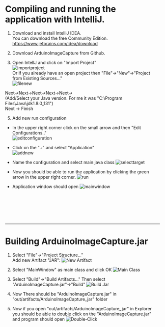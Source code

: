 # Compiling and running the application with IntelliJ.

1. Download and install IntelliJ IDEA.  
You can download the free Community Edition.
https://www.jetbrains.com/idea/download

2. Download ArduinoImageCapture from Github.

3. Open IntellJ and click on "Import Project"  
![importproject](https://user-images.githubusercontent.com/1666508/48670176-bc43bb80-eb1b-11e8-95be-7bb644be81e1.png)  
Or if you already have an open project then "File"->"New"->"Project from Existing Sources..."  
![filenew](https://user-images.githubusercontent.com/1666508/48670252-640db900-eb1d-11e8-9ce7-36674f8d4a74.png)  

Next->Next->Next->Next->Next->  
(Add/Select your Java version. For me it was "C:\Program Files\Java\jdk1.8.0_131")  
Next -> Finish  

5. Add new run configuration  
  
- In the upper right corner click on the small arrow and then "Edit Configurations.."  
![editconfiguration](https://cloud.githubusercontent.com/assets/1666508/25311654/91ed3670-280f-11e7-98ca-6beaa1be4261.png)  

- Click on the "+" and select "Application"  
![addnew](https://cloud.githubusercontent.com/assets/1666508/25311665/d6772e7c-280f-11e7-99e0-222a3fbe2fcc.png)

- Name the configuration and select main java class
![selecttarget](https://cloud.githubusercontent.com/assets/1666508/25311682/20783886-2810-11e7-8ae7-6ecf5cee3a85.png)

- Now you should be able to run the application by clicking the green arrow in the upper right corner.
![run](https://cloud.githubusercontent.com/assets/1666508/25311701/6b3b2c0c-2810-11e7-8d70-1218eb92da40.png)

- Application window should open
![mainwindow](https://cloud.githubusercontent.com/assets/1666508/25311714/983cd91c-2810-11e7-9827-48360fd00de5.png)

<br>
<br>
<br>
<br>
<br>

----

# Building ArduinoImageCapture.jar
1. Select "File"->"Project Structure..."  
Add new Artifact "JAR":
![New Artifact](https://user-images.githubusercontent.com/1666508/54083596-38ae1480-432e-11e9-8082-f44c33d7e48f.png)
  
2. Select "MainWindow" as main class and click OK
![Main Class](https://user-images.githubusercontent.com/1666508/54083600-3ba90500-432e-11e9-8766-0b559ee70aa8.png)
  
3. Select "Build"->"Build Artifacts..."
Then select "ArduinoImageCapture:jar"->"Build"
![Build Jar](https://user-images.githubusercontent.com/1666508/54083601-3d72c880-432e-11e9-957e-9e78611b135c.png)
  
4. Now There should be "ArduinoImageCapture.jar" in "out/artifacts/ArduinoImageCapture_jar" folder
  
5. Now if you open "out/artifacts/ArduinoImageCapture_jar" in Explorer you should be able to double click on the "ArduinoImageCapture.jar" and program should open
![Double-Click](https://user-images.githubusercontent.com/1666508/54083689-d35b2300-432f-11e9-96f1-3772a4457e7e.png)




